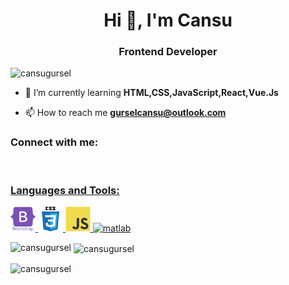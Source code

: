 <h1 align="center">Hi 👋, I'm Cansu</h1>
<h3 align="center">Frontend Developer</h3>

<p align="left"> <img src="https://komarev.com/ghpvc/?username=cansugursel&label=Profile%20views&color=0e75b6&style=flat" alt="cansugursel" /> </p>

- 🌱 I’m currently learning **HTML,CSS,JavaScript,React,Vue.Js**

- 📫 How to reach me **gurselcansu@outlook.com**

<h3 align="left">Connect with me:</h3>
<p align="left">
<a href="https://linkedin.com/in/cansugursel" target="blank"><img align="center"
<a href="https://instagram.com/cansugursel" target="blank"><img align="center"
</p>

<h3 align="left">Languages and Tools:</h3>
<p align="left"> <a href="https://getbootstrap.com" target="_blank" rel="noreferrer"> <img src="https://raw.githubusercontent.com/devicons/devicon/master/icons/bootstrap/bootstrap-plain-wordmark.svg" alt="bootstrap" width="40" height="40"/> </a> <a href="https://www.w3schools.com/css/" target="_blank" rel="noreferrer"> <img src="https://raw.githubusercontent.com/devicons/devicon/master/icons/css3/css3-original-wordmark.svg" alt="css3" width="40" height="40"/> </a> <a href="https://developer.mozilla.org/en-US/docs/Web/JavaScript" target="_blank" rel="noreferrer"> <img src="https://raw.githubusercontent.com/devicons/devicon/master/icons/javascript/javascript-original.svg" alt="javascript" width="40" height="40"/> </a> <a href="https://www.mathworks.com/" target="_blank" rel="noreferrer"> <img src="https://upload.wikimedia.org/wikipedia/commons/2/21/Matlab_Logo.png" alt="matlab" width="40" height="40"/> </a> </p>

<p><img align="left" src="https://github-readme-stats.vercel.app/api/top-langs?username=cansugursel&show_icons=true&locale=en&layout=compact" alt="cansugursel" /></p>

<p>&nbsp;<img align="center" src="https://github-readme-stats.vercel.app/api?username=cansugursel&show_icons=true&title_color=02393e&locale=en" alt="cansugursel" /></p>

<p><img align="center" src="https://github-readme-streak-stats.herokuapp.com/?user=cansugursel&" alt="cansugursel" /></p>
